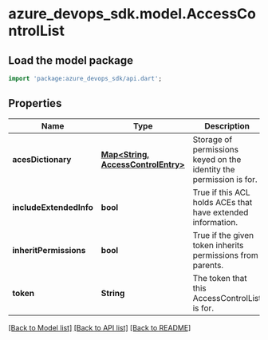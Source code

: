 # azure_devops_sdk.model.AccessControlList

## Load the model package
```dart
import 'package:azure_devops_sdk/api.dart';
```

## Properties
Name | Type | Description | Notes
------------ | ------------- | ------------- | -------------
**acesDictionary** | [**Map&lt;String, AccessControlEntry&gt;**](AccessControlEntry.md) | Storage of permissions keyed on the identity the permission is for. | [optional] [default to {}]
**includeExtendedInfo** | **bool** | True if this ACL holds ACEs that have extended information. | [optional] [default to null]
**inheritPermissions** | **bool** | True if the given token inherits permissions from parents. | [optional] [default to null]
**token** | **String** | The token that this AccessControlList is for. | [optional] [default to null]

[[Back to Model list]](../README.md#documentation-for-models) [[Back to API list]](../README.md#documentation-for-api-endpoints) [[Back to README]](../README.md)


